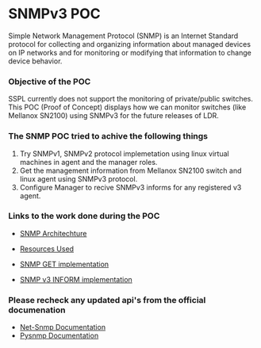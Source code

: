 # SNMPv3 POC
Simple Network Management Protocol (SNMP) is an Internet Standard protocol for collecting and organizing information about managed devices on IP networks and for monitoring or modifying that information to change device behavior.

### Objective of the POC
SSPL currently does not support the monitoring of private/public switches.
This POC (Proof of Concept) displays how we can monitor switches (like
Mellanox SN2100) using SNMPv3 for the future releases of LDR.

### The SNMP POC tried to achive the following things
1. Try SNMPv1, SNMPv2 protocol implemetation using linux virtual machines in agent and the manager roles.
1. Get the management information from Mellanox SN2100 switch and linux agent using SNMPv3 protocol.
1. Configure Manager to recive  SNMPv3 informs for any registered v3 agent.

### Links to the work done during the POC

* [SNMP Architechture](https://github.com/sumedhak27/cortx-experiments/blob/EOS-11060-Mellanox_SN2100_monitoring_using_SNMPv3/SNMPv3/docs/snmp_arch.md)

* [Resources Used](https://github.com/sumedhak27/cortx-experiments/blob/EOS-11060-Mellanox_SN2100_monitoring_using_SNMPv3/SNMPv3/docs/resources.md)

* [SNMP GET implementation](https://github.com/sumedhak27/cortx-experiments/blob/EOS-11060-Mellanox_SN2100_monitoring_using_SNMPv3/SNMPv3/docs/snmp_get_impl.md)

* [SNMP v3 INFORM implementation](https://github.com/sumedhak27/cortx-experiments/blob/EOS-11060-Mellanox_SN2100_monitoring_using_SNMPv3/SNMPv3/docs/snmp_inform_impl.md)


### Please recheck any updated api's from the official documenation
* [Net-Snmp Documentation](http://www.net-snmp.org/)
* [Pysnmp Documentation](https://pysnmp.readthedocs.io/en/latest/)
